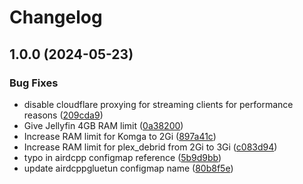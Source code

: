 # Changelog

## 1.0.0 (2024-05-23)


### Bug Fixes

* disable cloudflare proxying for streaming clients for performance reasons ([209cda9](https://github.com/elfhosted/charts/commit/209cda9c3bb56dfef1b14e756c24f367dd0a9fc9))
* Give Jellyfin 4GB RAM limit ([0a38200](https://github.com/elfhosted/charts/commit/0a38200dc7367b418ec4db1b4cc34cdea8c0a89f))
* Increase RAM limit for Komga to 2Gi ([897a41c](https://github.com/elfhosted/charts/commit/897a41c1dcf7caa554b8635aadd57b9246adfb41))
* Increase RAM limit for plex_debrid from 2Gi to 3Gi ([c083d94](https://github.com/elfhosted/charts/commit/c083d944779e71a924ee1849c57d481ed165f960))
* typo in airdcpp configmap reference ([5b9d9bb](https://github.com/elfhosted/charts/commit/5b9d9bb016c174940b64cc7d2c02905040ec9456))
* update airdcppgluetun configmap name ([80b8f5e](https://github.com/elfhosted/charts/commit/80b8f5e2d25ba97610e2a4ec47b7b283b67d90c8))
